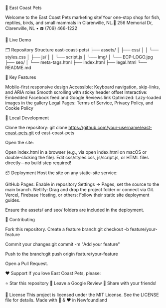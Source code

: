 

  
    
  
  
    
  
  
    
  
  
    
  



🌊 East Coast Pets

  


Welcome to the East Coast Pets marketing site!Your one-stop shop for fish, reptiles, birds, and small mammals in Clarenville, NL.📍 256 Memorial Dr, Clarenville, NL • ☎️ (709) 466-1222

📸 Live Demo

  
    
  



🗂️ Repository Structure
east-coast-pets/
├── assets/
│   ├── css/
│   │   └── styles.css
│   ├── js/
│   │   └── script.js
│   └── img/
│       └── ECP-LOGO.jpg
├── seo/
│   └── meta-tags.html
├── index.html
├── legal.html
└── README.md


🎨 Key Features

Mobile-first responsive design
Accessible: Keyboard navigation, skip-links, and ARIA roles
Smooth scrolling with sticky header offset
Interactive: Embedded Facebook feed and Google Reviews link
Optimized: Lazy-loaded images in the gallery
Legal Pages: Terms of Service, Privacy Policy, and Cookie Policy


🚀 Local Development

Clone the repository:
git clone https://github.com/your-username/east-coast-pets.git
cd east-coast-pets


Open the site:

Open index.html in a browser (e.g., via open index.html on macOS or double-clicking the file).
Edit css/styles.css, js/script.js, or HTML files directly—no build step required!




📦 Deployment
Host the site on any static-site service:

GitHub Pages: Enable in repository Settings → Pages, set the source to the main branch.
Netlify: Drag and drop the project folder or connect via Git.
Vercel, Firebase Hosting, or others: Follow their static site deployment guides.

Ensure the assets/ and seo/ folders are included in the deployment.

🤝 Contributing

Fork this repository.
Create a feature branch:git checkout -b feature/your-feature


Commit your changes:git commit -m "Add your feature"


Push to the branch:git push origin feature/your-feature


Open a Pull Request.


❤️ Support
If you love East Coast Pets, please:

⭐️ Star this repository
📝 Leave a Google Review
📢 Share with your friends!


📄 License
This project is licensed under the MIT License. See the LICENSE file for details.
 Made with 🐠 & ❤️ in Newfoundland 
